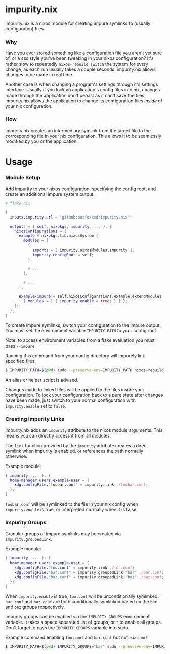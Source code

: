 # impurity.nix
impurity.nix is a nixos module for creating impure symlinks
to (usually configuraton) files.

### Why
Have you ever stored something like a configuration file you
aren't yet sure of, or a css style you've been tweaking in your
nixos configuration? It's rather slow to repeatedly `nixos-rebuild switch`
the system for every change, as each run usually takes a couple seconds.
impurity.nix allows changes to be made in real time.

Another case is when changing a program's settings through it's settings
interface. Usually if you lock an application's config files into nix, changes
made through the application don't persist as it can't save the files.
impurity.nix allows the application to change its configuration files
*inside* of your nix configuration.

### How
impurity.nix creates an intermediary symlink from the target file to the
corrosponding file in your nix configuration. This allows it to be seamlessly
modified by you or the application.

# Usage

### Module Setup
Add impurity to your nixos configuration, specifying the config root, and
create an additional impure system output.

```nix
# flake.nix

{
  inputs.impurity.url = "github:outfoxxed/impurity.nix";

  outputs = { self, nixpkgs, impurity, ... }: {
    nixosConfigurations = {
      example = nixpkgs.lib.nixosSystem {
        modules = [
          {
            imports = [ impurity.nixosModules.impurity ];
            impurity.configRoot = self;
          }

          # ...
        ];

        # ...
      };

	  example-impure = self.nixosConfigurations.example.extendModules
	    { modules = [ { impurity.enable = true; } ] };
    };
  };
}
```

To create impure symlinks, switch your configuration to the impure output.
You must set the environment variable `IMPURITY_PATH` to your config root.

Note: to access environment variables from a flake evaluation you must pass `--impure`.

Running this command from your config directory will impurely link specified files.
```sh
$ IMPURITY_PATH=$(pwd) sudo --preserve-env=IMPURITY_PATH nixos-rebuild switch --flake --impure .#example-impure
```
An alias or helper script is advised.

Changes made to linked files will be applied to the files inside your configuration. To lock your configuration back to a pure state after changes have been made, just switch to your normal configuration with `impurity.enable` set to `false`.

### Creating Impurity Links
impurity.nix adds an `impurity` attribute to the nixos module arguments.
This means you can directly access it from all modules.

The `link` function provided by the `impurity` attribute creates a direct symlink
when impurity is enabled, or references the path normally otherwise.

Example module:
```nix
{ impurity, ... }: {
  home-manager.users.example-user = {
    xdg.configFile."foobar.conf" = impurity.link ./foobar.conf;
  };
}
```

`foobar.conf` will be symlinked to the file in your nix config when
`impurity.enable` is true, or interpreted normally when it is false.

### Impurity Groups
Granular groups of impure symlinks may be created via `impurity.groupedLink`.

Example module:
```nix
{ impurity, ... }: {
  home-manager.users.example-user = {
    xdg.configFile."foo.conf" = impurity.link ./foo.conf;
    xdg.configFile."bar.conf" = impurity.groupedLink "bar" ./bar.conf;
    xdg.configFile."baz.conf" = impurity.groupedLink "baz" ./baz.conf;
  };
}
```

When `impurity.enable` is true, `foo.conf` will be unconditionally symlinked.
`bar.conf` and `baz.conf` are both conditionally symlinked based on the `bar` and `baz`
groups respectively.

Impurity groups can be enabled via the `IMPURITY_GROUPS` environment variable. It takes a space separated list of groups, or `*` to enable all groups. Don't forget to pass the `IMPURITY_GROUPS` variable into sudo.

Example command enabling `foo.conf` and `bar.conf` but not `baz.conf`:
```sh
$ IMPURITY_PATH=$(pwd) IMPURITY_GROUPS="bar" sudo --preserve-env=IMPURITY_PATH,IMPURITY_GROUPS nixos-rebuild switch --flake --impure .#example-impure
```
